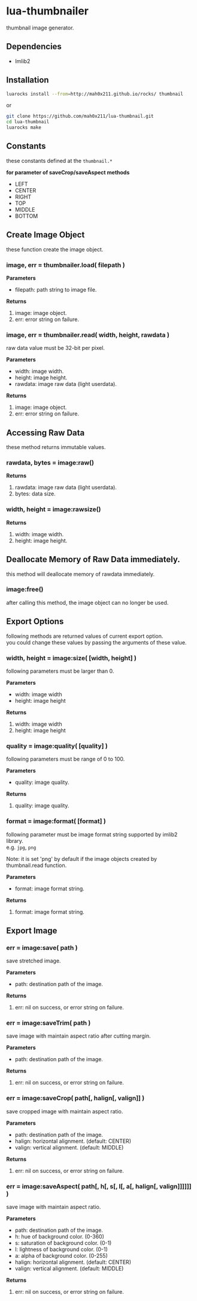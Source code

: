lua-thumbnailer
===============

thumbnail image generator.

## Dependencies

- Imlib2

## Installation

```sh
luarocks install --from=http://mah0x211.github.io/rocks/ thumbnail
```

or 

```sh
git clone https://github.com/mah0x211/lua-thumbnail.git
cd lua-thumbnail
luarocks make
```

## Constants

these constants defined at the `thumbnail.*`

**for parameter of saveCrop/saveAspect methods**

- LEFT
- CENTER
- RIGHT
- TOP
- MIDDLE
- BOTTOM

## Create Image Object

these function create the image object.

### image, err = thumbnailer.load( filepath )

**Parameters**

- filepath: path string to image file.

**Returns**

1. image: image object.
2. err: error string on failure.

### image, err = thumbnailer.read( width, height, rawdata )

raw data value must be 32-bit per pixel.

**Parameters**

- width: image width.
- height: image height.
- rawdata: image raw data (light userdata).

**Returns**

1. image: image object.
2. err: error string on failure.


## Accessing Raw Data

these method returns immutable values.

### rawdata, bytes = image:raw()

**Returns**

1. rawdata: image raw data (light userdata).
2. bytes: data size.


### width, height = image:rawsize()

**Returns**

1. width: image width.
2. height: image height.


## Deallocate Memory of Raw Data immediately.

this method will deallocate memory of rawdata immediately.  

### image:free()

after calling this method, the image object can no longer be used.


## Export Options

following methods are returned values of current export option.  
you could change these values by passing the arguments of these value.


### width, height = image:size( [width, height] )

following parameters must be larger than 0.

**Parameters**

- width: image width
- height: image height

**Returns**

1. width: image width
2. height: image height


### quality = image:quality( [quality] )

following parameters must be range of 0 to 100.

**Parameters**

- quality: image quality.

**Returns**

1. quality: image quality.

### format = image:format( [format] )

following parameter must be image format string supported by imlib2 library.  
e.g. `jpg`, `png`

Note: it is set 'png' by default if the image objects created by thumbnail.read function.

**Parameters**

- format: image format string.

**Returns**

1. format: image format string.


## Export Image

### err = image:save( path )

save stretched image.

**Parameters**

- path: destination path of the image.

**Returns**

1. err: nil on success, or error string on failure.


### err = image:saveTrim( path )

save image with maintain aspect ratio after cutting margin.

**Parameters**

- path: destination path of the image.

**Returns**

1. err: nil on success, or error string on failure.


### err = image:saveCrop( path[, halign[, valign]] )

save cropped image with maintain aspect ratio.

**Parameters**

- path: destination path of the image.
- halign: horizontal alignment. (default: CENTER)
- valign: vertical alignment. (default: MIDDLE)

**Returns**

1. err: nil on success, or error string on failure.


### err = image:saveAspect( path[, h[, s[, l[, a[, halign[, valign]]]]]] )

save image with maintain aspect ratio.

**Parameters**

- path: destination path of the image.
- h: hue of background color. (0-360)
- s: saturation of background color. (0-1)
- l: lightness of background color. (0-1)
- a: alpha of background color. (0-255)
- halign: horizontal alignment. (default: CENTER)
- valign: vertical alignment. (default: MIDDLE)

**Returns**

1. err: nil on success, or error string on failure.


